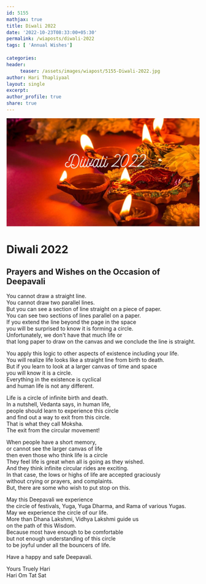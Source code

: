 ```yaml
--- 
id: 5155
mathjax: true  
title: Diwali 2022
date: '2022-10-23T08:33:00+05:30'
permalink: /wiaposts/diwali-2022
tags: [ 'Annual Wishes']

categories: 
header:
     teaser: /assets/images/wiapost/5155-Diwali-2022.jpg
author: Hari Thapliyaal 
layout: single 
excerpt:  
author_profile: true 
share: true 
---
```


![Diwali 2022](/assets/images/wiapost/5155-Diwali-2022.jpg)        

# Diwali 2022

## Prayers and Wishes on the Occasion of Deepavali

You cannot draw a straight line.  
You cannot draw two parallel lines.  
But you can see a section of line straight on a piece of paper.  
You can see two sections of lines parallel on a paper.  
If you extend the line beyond the page in the space  
you will be surprised to know it is forming a circle.  
Unfortunately, we don't have that much life or  
that long paper to draw on the canvas and we conclude the line is straight.  

You apply this logic to other aspects of existence including your life.  
You will realize life looks like a straight line from birth to death.  
But if you learn to look at a larger canvas of time and space  
you will know it is a circle.  
Everything in the existence is cyclical  
and human life is not any different.  

Life is a circle of infinite birth and death.  
In a nutshell, Vedanta says, in human life,  
people should learn to experience this circle  
and find out a way to exit from this circle.  
That is what they call Moksha.  
The exit from the circular movement!  

When people have a short memory,  
or cannot see the larger canvas of life  
then even those who think life is a circle  
They feel life is great when all is going as they wished.  
And they think infinite circular rides are exciting.  
In that case, the lows or highs of life are accepted graciously  
without crying or prayers, and complaints.  
But, there are some who wish to put stop on this.  

May this Deepavali we experience  
the circle of festivals, Yuga, Yuga Dharma, and Rama of various Yugas.  
May we experience the circle of our life.  
More than Dhana Lakshmi, Vidhya Lakshmi guide us  
on the path of this Wisdom.  
Because most have enough to be comfortable  
but not enough understanding of this circle  
to be joyful under all the bouncers of life.  

Have a happy and safe Deepavali.  

Yours Truely Hari  
Hari Om Tat Sat  

